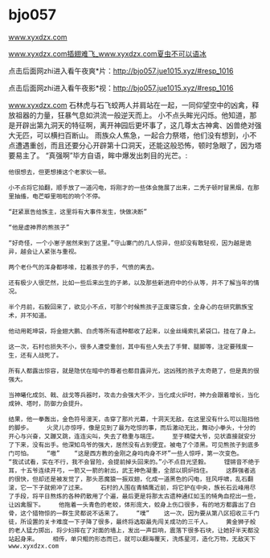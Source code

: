 # bjo057
www.xyxdzx.com

www.xyxdzx.com插翅难飞_www.xyxdzx.com夏虫不可以语冰

点击后面网zhi进入看午夜爽*片：http://bjo057.jue1015.xyz/#resp_1016

点击后面网zhi进入看午夜影*视：http://bjo057.jue1015.xyz/#resp_1016

www.xyxdzx.com    石林虎与石飞蛟两人并肩站在一起，一同仰望空中的凶禽，释放祖器的力量，狂暴气息如洪流一般逆天而上。    小不点头眸光闪烁。他知道，那是开辟出第九洞天的特征啊，离开神园后更坏事了，这几尊太古神禽、凶兽绝对强大无匹，可以横扫百断山。    雨族众人焦急，一起合力祭塔，他们没有想到，小不点遭遇重创，而且还要分心开辟第十口洞天，还能这般恐怖，顿时急眼了，因为塔要易主了。    “真强啊”毕方自语，眸中爆发出刺目的光芒。:

    他很想去，但更想揍这个老家伙一顿。

    小不点将它拍翻，顺手放了一道闪电，将刚才的一些体会施展了出来，二秃子顿时冒黑烟，在那里抽搐，电芒噼里啪啦的响个不停。

    “赶紧禀告给族主，这里将有大事件发生，快做决断”

    “他是虚神界的熊孩子”

    “好奇怪，一个小崽子居然来到了这里。”守山寨门的几人惊异，但却没有敢轻视，因为越是诡异，越会让人紧张与重视。

    两个老仆气的浑身都哆嗦，拉着孩子的手，气愤的离去。

    还有极少人很茫然，比如一些后来出生的子弟，以及那些新进府中的仆从等，并不了解当年的情况。

    半个月前，石毅回来了，欲见小不点，可那个时候熊孩子正废寝忘食，全身心的在研究鹏族宝术，并不知道。

    他动用乾坤袋，将金翅大鹏、白虎等所有遗种都收了起来，以金丝绳索扎紧袋口。挂在了身上。

    这一次，石村也损失不小，很多人遭受重创，其中有些人失去了手臂、腿脚等，注定要残废一生，还有人战死了。

    所有人都露出惊容，就是隐伏在暗中的尊者也都目露异光，这凶残的孩子太奇葩了，但是真的很强大。

    当神曦化成剑、戟、战戈等兵器时，攻击力会强大不少，当化成火炉时，神力会跟着增长，当化成钟、塔时，防御力会提升。

    结果，他一拳轰出，金色符号漫天，击穿了那片光幕，十洞天无敌，在这里没有什么可以阻挡他的脚步。    火灵儿亦惊呼，像是见到了最为吃惊的事，而后激动无比，舞动小拳头，十分的开心与兴奋，又蹦又跳，连连尖叫，失去了稳重与端庄。    至于精璧大爷，见状直接就安分了下来，没有出手。他深知鸟爷的强大，居然没有占到便宜。被电了个漆黑。可见熊孩子到底多门可怕。    “嗷”    “这是西方教的金刚之身吗肉身不坏”一些人惊呼，第一次变色。    “我试试看，实在不行，我不会冒险，会提前掉头回来的。”小不点目光坚毅。    铿锵音不绝于耳，十五爷连续开弓，一箭又一箭的射出，武王神色凝重，全部以铜炉挡住。    这群强者逃的很快，但却还是被发觉了，那头恶魔猿一振双翅，化成一道黑色的闪电，狂风呼啸，乱石翻滚，它一下子就俯冲了过来。    石村的人围在青鳞鹰近前，将它护在中央，族长石云峰用尽了手段，将平日熬炼的各种药散用了个遍，最后更是将那太古遗种通红如玉的犄角血挖出一些，让凶禽服下。    他拖着一头青色的老蛟，体形庞大，蛟身上伤口很多，有的地方都露出了白骨，这个猎物惊的一群生灵都说不话来了。    “噗”    这一次，因为要从第八区招收三千门徒，所设置的关卡难度一下子降了很多，最终将选取最先闯关成功的三千人。    黄金狮子般的老人猛力掷出，将少妇摔在了对面的墙上，发出一声巨响，震落下很多石块，让她好半天都没站起身来。    相传，单只鲲的形态而已，就可以翻海覆天，洗炼星河，造化万物，无敌天下www.xyxdzx.com
